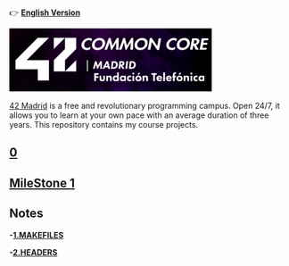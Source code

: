 :point_right: **[English Version](README_en.md)**

![](documentation/logo2.jpg)

[42 Madrid](https://www.42madrid.com/) is a free and revolutionary programming campus. Open 24/7, it allows you to learn at your own pace with an average duration of three years. This repository contains my course projects.

## [0](0/README_en.md)
## [MileStone 1](milestone_1)
## Notes

**-[1.MAKEFILES](documentation/makefile.md)**

**-[2.HEADERS](documentation/header.md)**
